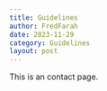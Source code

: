 ```yaml
---
title: Guidelines
author: FredFarah
date: 2023-11-29
category: Guidelines
layout: post
---
```


This is an contact page.
